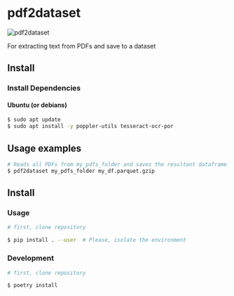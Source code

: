# pdf2dataset

![pdf2dataset](https://github.com/icaropires/pdf2dataset/workflows/pdf2dataset/badge.svg)

For extracting text from PDFs and save to a dataset

## Install

### Install Dependencies

#### Ubuntu (or debians)

``` bash
$ sudo apt update
$ sudo apt install -y poppler-utils tesseract-ocr-por
```

## Usage examples

``` bash
# Reads all PDFs from my_pdfs_folder and saves the resultant dataframe to my_df.parquet.gzip
$ pdf2dataset my_pdfs_folder my_df.parquet.gzip
```

## Install

### Usage

``` bash
# first, clone repository

$ pip install . --user  # Please, isolate the environment
```


### Development

``` bash
# first, clone repository

$ poetry install
```

